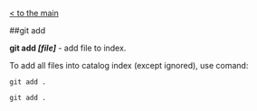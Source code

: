 [< to the main](./readme.md)

##git add

**git add *[file]*** - add file to index.

To add all files into catalog index (except ignored), use comand:

`git add .`

```bash=
git add .
```